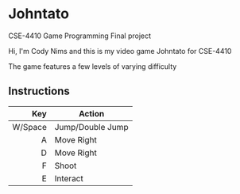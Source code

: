 # Johntato
CSE-4410 Game Programming Final project

Hi, I'm Cody Nims and this is my video game Johntato for CSE-4410

The game features a few levels of varying difficulty

## Instructions

| Key | Action |
|-----:|-----------|
|     W/Space| Jump/Double Jump|
|     A| Move Right    |
|     D| Move Right       |
|     F| Shoot       |
|     E| Interact       |
